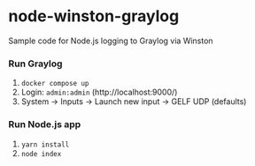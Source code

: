# node-winston-graylog

Sample code for Node.js logging to Graylog via Winston

### Run Graylog
1. `docker compose up`
1. Login: `admin:admin` (http://localhost:9000/)
1. System -> Inputs -> Launch new input -> GELF UDP (defaults)

### Run Node.js app
1. `yarn install`
1. `node index`